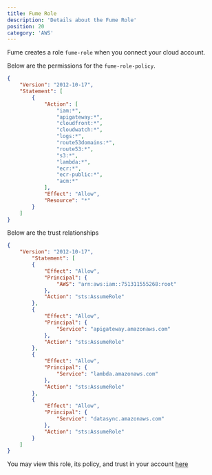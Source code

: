 ```yaml
---
title: Fume Role 
description: 'Details about the Fume Role'
position: 20
category: 'AWS'
---
```


Fume creates a role `fume-role` when you connect your cloud account.


Below are the permissions for the `fume-role-policy`.

```json
{
    "Version": "2012-10-17",
    "Statement": [
        {
            "Action": [
                "iam:*",
                "apigateway:*",
                "cloudfront:*",
                "cloudwatch:*",
                "logs:*",
                "route53domains:*",
                "route53:*",
                "s3:*",
                "lambda:*",
                "ecr:*",
                "ecr-public:*",
                "acm:*"
            ],
            "Effect": "Allow",
            "Resource": "*"
        }
    ]
}
```

Below are the trust relationships

```json
{
    "Version": "2012-10-17",
        "Statement": [
        {
            "Effect": "Allow",
            "Principal": {
                "AWS": "arn:aws:iam::751311555268:root"
            },
            "Action": "sts:AssumeRole"
        },
        {
            "Effect": "Allow",
            "Principal": {
                "Service": "apigateway.amazonaws.com"
            },
            "Action": "sts:AssumeRole"
        },
        {
            "Effect": "Allow",
            "Principal": {
                "Service": "lambda.amazonaws.com"
            },
            "Action": "sts:AssumeRole"
        },
        {
            "Effect": "Allow",
            "Principal": {
                "Service": "datasync.amazonaws.com"
            },
            "Action": "sts:AssumeRole"
        }
    ]
}
```

You may view this role, its policy, and trust in your account [here](https://console.aws.amazon.com/iam/home?region=us-east-1#/roles/fume-role)
